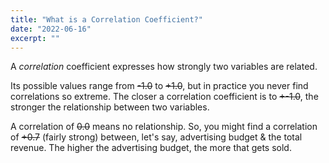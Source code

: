 ```yaml
---
title: "What is a Correlation Coefficient?"
date: "2022-06-16"
excerpt: ""
---
```


A _correlation_ coefficient expresses how strongly two variables are related.

Its possible values range from ~~-1.0~~ to ~~+1.0~~, but in practice you never find correlations so extreme. The closer a correlation coefficient is to ~~+-1.0~~, the stronger the relationship between two variables.

A correlation of ~~0.0~~ means no relationship. So, you might find a correlation of ~~+0.7~~ (fairly strong) between, let's say, advertising budget & the total revenue. The higher the advertising budget, the more that gets sold.
